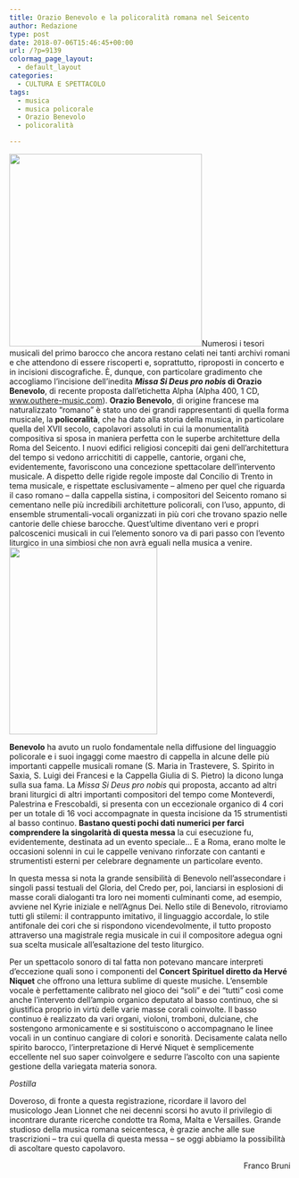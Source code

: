 ```yaml
---
title: Orazio Benevolo e la policoralità romana nel Seicento
author: Redazione
type: post
date: 2018-07-06T15:46:45+00:00
url: /?p=9139
colormag_page_layout:
  - default_layout
categories:
  - CULTURA E SPETTACOLO
tags:
  - musica
  - musica policorale
  - Orazio Benevolo
  - policoralità

---
```

<img decoding="async" loading="lazy" class=" wp-image-9140 alignleft" src="https://progressonline.it/wp-content/uploads/2018/07/ALPHA-400-COVER-ITUNES-300x300.jpg" alt="" width="345" height="345" />Numerosi i tesori musicali del primo barocco che ancora restano celati nei tanti archivi romani e che attendono di essere riscoperti e, soprattutto, riproposti in concerto e in incisioni discografiche. È, dunque, con particolare gradimento che accogliamo l’incisione dell’inedita **_Missa Si Deus pro nobis_ di Orazio Benevolo**, di recente proposta dall’etichetta Alpha (Alpha 400, 1 CD, www.outhere-music.com). **Orazio Benevolo**, di origine francese ma naturalizzato “romano” è stato uno dei grandi rappresentanti di quella forma musicale, la **policoralità**, che ha dato alla storia della musica, in particolare quella del XVII secolo, capolavori assoluti in cui la monumentalità compositiva si sposa in maniera perfetta con le superbe architetture della Roma del Seicento. I nuovi edifici religiosi concepiti dai geni dell’architettura del tempo si vedono arricchititi di cappelle, cantorie, organi che, evidentemente, favoriscono una concezione spettacolare dell’intervento musicale. A dispetto delle rigide regole imposte dal Concilio di Trento in tema musicale, e rispettate esclusivamente – almeno per quel che riguarda il caso romano – dalla cappella sistina, i compositori del Seicento romano si cementano nelle più incredibili architetture policorali, con l’uso, appunto, di ensemble strumentali-vocali organizzati in più cori che trovano spazio nelle cantorie delle chiese barocche. Quest’ultime diventano veri e propri palcoscenici musicali in cui l’elemento sonoro va di pari passo con l’evento liturgico in una simbiosi che non avrà eguali nella musica a venire.<img decoding="async" loading="lazy" class=" wp-image-9141 alignright" src="https://progressonline.it/wp-content/uploads/2018/07/1_anoQmUCklQhWuZ8mmlaadg-238x300.jpeg" alt="" width="265" height="335" />

**Benevolo** ha avuto un ruolo fondamentale nella diffusione del linguaggio policorale e i suoi ingaggi come maestro di cappella in alcune delle più importanti cappelle musicali romane (S. Maria in Trastevere, S. Spirito in Saxia, S. Luigi dei Francesi e la Cappella Giulia di S. Pietro) la dicono lunga sulla sua fama. La _Missa Si Deus pro nobis_ qui proposta, accanto ad altri brani liturgici di altri importanti compositori del tempo come Monteverdi, Palestrina e Frescobaldi, si presenta con un eccezionale organico di 4 cori per un totale di 16 voci accompagnate in questa incisione da 15 strumentisti al basso continuo. **Bastano questi pochi dati numerici per farci comprendere la singolarità di questa messa** la cui esecuzione fu, evidentemente, destinata ad un evento speciale… E a Roma, erano molte le occasioni solenni in cui le cappelle venivano rinforzate con cantanti e strumentisti esterni per celebrare degnamente un particolare evento.

In questa messa si nota la grande sensibilità di Benevolo nell’assecondare i singoli passi testuali del Gloria, del Credo per, poi, lanciarsi in esplosioni di masse corali dialoganti tra loro nei momenti culminanti come, ad esempio, avviene nel Kyrie iniziale e nell’Agnus Dei. Nello stile di Benevolo, ritroviamo tutti gli stilemi: il contrappunto imitativo, il linguaggio accordale, lo stile antifonale dei cori che si rispondono vicendevolmente, il tutto proposto attraverso una magistrale regia musicale in cui il compositore adegua ogni sua scelta musicale all’esaltazione del testo liturgico.

Per un spettacolo sonoro di tal fatta non potevano mancare interpreti d’eccezione quali sono i componenti del **Concert Spirituel diretto da Hervé Niquet** che offrono una lettura sublime di queste musiche. L’ensemble vocale è perfettamente calibrato nel gioco dei “soli” e dei “tutti” così come anche l’intervento dell’ampio organico deputato al basso continuo, che si giustifica proprio in virtù delle varie masse corali coinvolte. Il basso continuo è realizzato da vari organi, violoni, tromboni, dulciane, che sostengono armonicamente e si sostituiscono o accompagnano le linee vocali in un continuo cangiare di colori e sonorità. Decisamente calata nello spirito barocco, l’interpretazione di Hervé Niquet è semplicemente eccellente nel suo saper coinvolgere e sedurre l’ascolto con una sapiente gestione della variegata materia sonora.

_Postilla_

Doveroso, di fronte a questa registrazione, ricordare il lavoro del musicologo Jean Lionnet che nei decenni scorsi ho avuto il privilegio di incontrare durante ricerche condotte tra Roma, Malta e Versailles. Grande studioso della musica romana seicentesca, è grazie anche alle sue trascrizioni – tra cui quella di questa messa – se oggi abbiamo la possibilità di ascoltare questo capolavoro.

<p style="text-align: right;">
  Franco Bruni
</p>